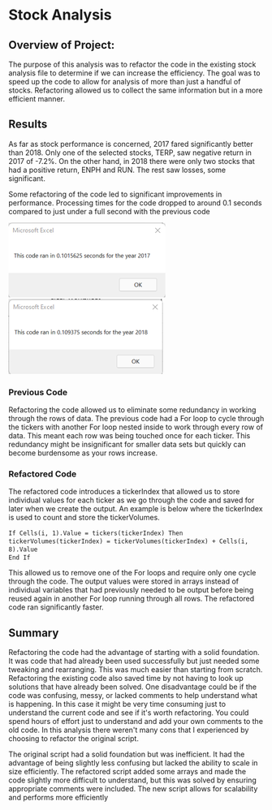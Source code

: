 # Stock Analysis

## Overview of Project:
The purpose of this analysis was to refactor the code in the existing stock analysis file to determine if we can increase the efficiency.  The goal was to speed up the code to allow for analysis of more than just a handful of stocks.  Refactoring allowed us to collect the same information but in a more efficient manner.

## Results
As far as stock performance is concerned, 2017 fared significantly better than 2018.  Only one of the selected stocks, TERP, saw negative return in 2017 of -7.2%.  On the other hand, in 2018 there were only two stocks that had a positive return, ENPH and RUN.  The rest saw losses, some significant.

Some refactoring of the code led to significant improvements in performance.  Processing times for the code dropped to around 0.1 seconds compared to just under a full second with the previous code

![2017](/Resources/VBA_Challenge_2017.png)
![2018](/Resources/VBA_Challenge_2018.png)
### Previous Code
Refactoring the code allowed us to eliminate some redundancy in working through the rows of data.  The previous code had a For loop to cycle through the tickers with another For loop nested inside to work through every row of data.  This meant each row was being touched once for each ticker.  This redundancy might be insignificant for smaller data sets but quickly can become burdensome as your rows increase.
### Refactored Code
The refactored code introduces a tickerIndex that allowed us to store individual values for each ticker as we go through the code and saved for later when we create the output.  An example is below where the tickerIndex is used to count and store the tickerVolumes.

```
If Cells(i, 1).Value = tickers(tickerIndex) Then
tickerVolumes(tickerIndex) = tickerVolumes(tickerIndex) + Cells(i, 8).Value
End If
```

This allowed us to remove one of the For loops and require only one cycle through the code.  The output values were stored in arrays instead of individual variables that had previously needed to be output before being reused again in another For loop running through all rows.  The refactored code ran significantly faster.

## Summary
Refactoring the code had the advantage of starting with a solid foundation.  It was code that had already been used successfully but just needed some tweaking and rearranging.  This was much easier than starting from scratch. Refactoring the existing code also saved time by not having to look up solutions that have already been solved. One disadvantage could be if the code was confusing, messy, or lacked comments to help understand what is happening.  In this case it might be very time consuming just to understand the current code and see if it's worth refactoring.  You could spend hours of effort just to understand and add your own comments to the old code.  In this analysis there weren't many cons that I experienced by choosing to refactor the original script.

The original script had a solid foundation but was inefficient.  It had the advantage of being slightly less confusing but lacked the ability to scale in size efficiently.  The refactored script added some arrays and made the code slightly more difficult to understand, but this was solved by ensuring appropriate comments were included.  The new script allows for scalability and performs more efficiently




